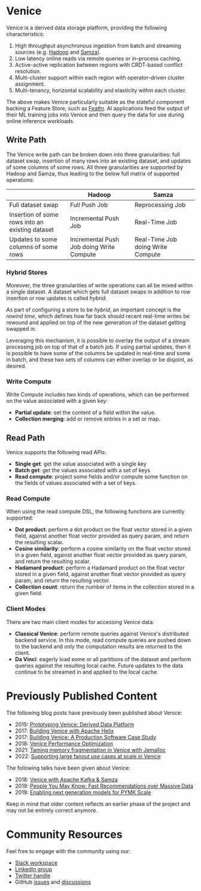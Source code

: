 Venice
======

Venice is a derived data storage platform, providing the following characteristics:

1. High throughput asynchronous ingestion from batch and streaming sources (e.g. [Hadoop](https://github.com/apache/hadoop) and [Samza](https://github.com/apache/samza)).
2. Low latency online reads via remote queries or in-process caching.
3. Active-active replication between regions with CRDT-based conflict resolution.
4. Multi-cluster support within each region with operator-driven cluster assignment.
5. Multi-tenancy, horizontal scalability and elasticity within each cluster.

The above makes Venice particularly suitable as the stateful component backing a Feature Store, such as [Feathr](https://github.com/linkedin/feathr). AI applications feed the output of their ML training jobs into Venice and then query the data for use during online inference workloads.

Write Path
----------

The Venice write path can be broken down into three granularities: full dataset swap, insertion of many rows into an existing dataset, and updates of some columns of some rows. All three granularities are supported by Hadoop and Samza, thus leading to the below full matrix of supported operations:

|                                                 | Hadoop                                   | Samza                             |
| ----------------------------------------------- | ---------------------------------------- | --------------------------------- |
| Full dataset swap                               | Full Push Job                            | Reprocessing Job                  |
| Insertion of some rows into an existing dataset | Incremental Push Job                     | Real-Time Job                     |
| Updates to some columns of some rows            | Incremental Push Job doing Write Compute | Real-Time Job doing Write Compute |

### Hybrid Stores
Moreover, the three granularities of write operations can all be mixed within a single dataset. A dataset which gets full dataset swaps in addition to row insertion or row updates is called _hybrid_.

As part of configuring a store to be _hybrid_, an important concept is the _rewind time_, which defines how far back should recent real-time writes be rewound and applied on top of the new generation of the dataset getting swapped in.

Leveraging this mechanism, it is possible to overlay the output of a stream processing job on top of that of a batch job. If using partial updates, then it is possible to have some of the columns be updated in real-time and some in batch, and these two sets of columns can either overlap or be disjoint, as desired.

### Write Compute
Write Compute includes two kinds of operations, which can be performed on the value associated with a given key:

- **Partial update**: set the content of a field within the value.
- **Collection merging**: add or remove entries in a set or map.  

Read Path
---------

Venice supports the following read APIs:

- **Single get**: get the value associated with a single key
- **Batch get**: get the values associated with a set of keys
- **Read compute**: project some fields and/or compute some function on the fields of values associated with a set of keys.

### Read Compute
When using the read compute DSL, the following functions are currently supported:

- **Dot product**: perform a dot product on the float vector stored in a given field, against another float vector provided as query param, and return the resulting scalar.
- **Cosine similarity**: perform a cosine similarity on the float vector stored in a given field, against another float vector provided as query param, and return the resulting scalar.
- **Hadamard product**: perform a Hadamard product on the float vector stored in a given field, against another float vector provided as query param, and return the resulting vector.
- **Collection count**: return the number of items in the collection stored in a given field.

### Client Modes

There are two main client modes for accessing Venice data:

- **Classical Venice**: perform remote queries against Venice's distributed backend service. In this mode, read compute queries are pushed down to the backend and only the computation results are returned to the client. 
- **Da Vinci**: eagerly load some or all partitions of the dataset and perform queries against the resulting local cache. Future updates to the data continue to be streamed in and applied to the local cache.

Previously Published Content
============================

The following blog posts have previously been published about Venice:

- 2015: [Prototyping Venice: Derived Data Platform](https://engineering.linkedin.com/distributed-systems/prototyping-venice-derived-data-platform)
- 2017: [Building Venice with Apache Helix](https://engineering.linkedin.com/blog/2017/02/building-venice-with-apache-helix)
- 2017: [Building Venice: A Production Software Case Study](https://engineering.linkedin.com/blog/2017/04/building-venice--a-production-software-case-study)
- 2018: [Venice Performance Optimization](https://engineering.linkedin.com/blog/2018/04/venice-performance-optimization)
- 2021: [Taming memory fragmentation in Venice with Jemalloc](https://engineering.linkedin.com/blog/2021/taming-memory-fragmentation-in-venice-with-jemalloc)
- 2022: [Supporting large fanout use cases at scale in Venice](https://engineering.linkedin.com/blog/2022/supporting-large-fanout-use-cases-at-scale-in-venice)

The following talks have been given about Venice:

- 2018: [Venice with Apache Kafka & Samza](https://www.youtube.com/watch?v=Usz8E4S-hZE)
- 2019: [People You May Know: Fast Recommendations over Massive Data](https://www.infoq.com/presentations/recommendation-massive-data/)
- 2019: [Enabling next generation models for PYMK Scale](https://www.youtube.com/watch?v=znd-Q6IvCqY)

Keep in mind that older content reflects an earlier phase of the project and may not be entirely correct anymore.

Community Resources
===================

Feel free to engage with the community using our:
- [Slack workspace](https://join.slack.com/t/venicedb/shared_invite/zt-1dz75yvlh-nXj9wIA7RVyQY7bMDUlZog)
- [LinkedIn group](https://www.linkedin.com/groups/14129519/)
- [Twitter handle](https://twitter.com/VeniceDataBase)
- GitHub [issues](https://github.com/linkedin/venice/issues) and [discussions](https://github.com/linkedin/venice/discussions)

[//]: # (TODO: Add link to setup and execution guide)